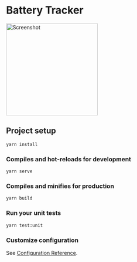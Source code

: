 # Battery Tracker




<img src="https://i.ibb.co/2Kh9JKV/2.png" alt="Screenshot"
	title="Home Screen" width="250" />




## Project setup
```
yarn install
```

### Compiles and hot-reloads for development
```
yarn serve
```

### Compiles and minifies for production
```
yarn build
```

### Run your unit tests
```
yarn test:unit
```

### Customize configuration
See [Configuration Reference](https://cli.vuejs.org/config/).
